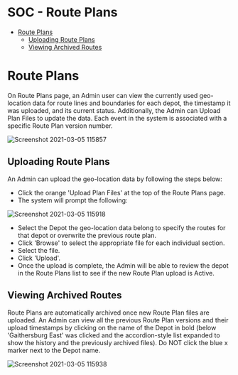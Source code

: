 # **SOC - Route Plans**

- [Route Plans](#-Route-Plans)
  * [Uploading Route Plans](#-Uploading-Route-Plans)
  * [Viewing Archived Routes](#-Viewing-Archived-Routes)

# **Route Plans**

On Route Plans page, an Admin user can view the currently used geo-location data for route lines and boundaries for each depot, the timestamp it was uploaded, and its current status. Additionally, the Admin can Upload Plan Files to update the data. Each event in the system is associated with a specific Route Plan version number. 

![Screenshot 2021-03-05 115857](https://user-images.githubusercontent.com/79857237/110148015-4de99c80-7daa-11eb-8612-592ec23cff7d.png)

## **Uploading Route Plans**

An Admin can upload the geo-location data by following the steps below:

* Click the orange 'Upload Plan Files' at the top of the Route Plans page.
* The system will prompt the following:

![Screenshot 2021-03-05 115918](https://user-images.githubusercontent.com/79857237/110148026-4fb36000-7daa-11eb-95d8-b16147770d16.png)

* Select the Depot the geo-location data belong to specify the routes for that depot or overwrite the previous route plan.
* Click 'Browse' to select the appropriate file for each individual section.
* Select the file.
* Click 'Upload'.
* Once the upload is complete, the  Admin will be able to review the depot in the Route Plans list to see if the new Route Plan upload is Active.

## **Viewing Archived Routes**

Route Plans are automatically archived once new Route Plan files are uploaded. An Admin can view all the previous Route Plan versions and their upload timestamps by clicking on the name of the Depot in bold (below 'Gaithersburg East' was clicked and the accordion-style list expanded to show the history and the previously archived files). Do NOT click the blue x marker next to the Depot name.

![Screenshot 2021-03-05 115938](https://user-images.githubusercontent.com/79857237/110148031-517d2380-7daa-11eb-8e6e-b858218468b2.png)


